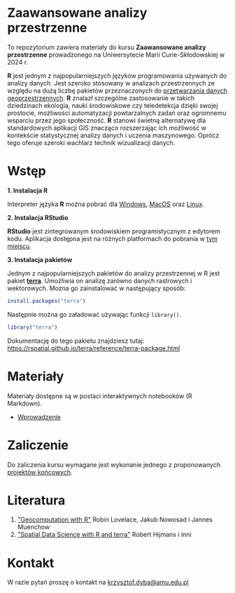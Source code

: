 # Zaawansowane analizy przestrzenne

To repozytorium zawiera materiały do kursu **Zaawansowane analizy przestrzenne** prowadzonego na
Uniwersytecie Marii Curie-Skłodowskiej w 2024 r.

**R** jest jednym z najpopularniejszych języków programowania używanych do analizy danych.
Jest szeroko stosowany w analizach przestrzennych ze względu na dużą liczbę pakietów przeznaczonych
do [przetwarzania danych geoprzestrzennych](https://cran.r-project.org/web/views/Spatial.html).
**R** znalazł szczególne zastosowanie w takich dziedzinach ekologia, nauki środowiskowe czy
teledetekcja dzięki swojej prostocie, możliwości automatyzacji powtarzalnych zadań oraz ogromnemu
wsparciu przez jego społeczność. **R** stanowi świetną alternatywę dla standardowych aplikacji GIS
znacząco rozszerzając ich możliwość w kontekście statystycznej analizy danych i uczenia maszynowego.
Oprócz tego oferuje szeroki wachlarz technik wizualizacji danych.

# Wstęp

**1. Instalacja R**

Interpreter języka **R** można pobrać dla [Windows](https://cloud.r-project.org/bin/windows/base/R-4.3.2-win.exe), [MacOS](https://cran.r-project.org/bin/macosx/) oraz [Linux](https://cloud.r-project.org/bin/linux/).

**2. Instalacja RStudio**

**RStudio** jest zintegrowanym środowiskiem programistycznym z edytorem kodu.
Aplikacja dostępna jest na różnych platformach do pobrania w [tym miejscu](https://posit.co/download/rstudio-desktop/).

**3. Instalacja pakietów**

Jednym z najpopularniejszych pakietów do analizy przestrzennej w R jest pakiet [**terra**](https://github.com/rspatial/terra).
Umożliwia on analizę zarówno danych rastrowych i wektorowych.
Można go zainstalować w następujący sposób:

```r
install.packages("terra")
```

Następnie można go załadować używając funkcji `library()`.

```r
library("terra")
```

Dokumentację do tego pakietu znajdziesz tutaj: <https://rspatial.github.io/terra/reference/terra-package.html>

# Materiały

Materiały dostępne są w postaci interaktywnych notebooków (R Markdown).

* [Wprowadzenie](https://kadyb.github.io/gis2025/notebooks/01_wprowadzenie.html)

# Zaliczenie

Do zaliczenia kursu wymagane jest wykonanie jednego z proponowanych [projektów końcowych](./Zaliczenie.md).

# Literatura

1. ["Geocomputation with R"](https://r.geocompx.org/) Robin Lovelace, Jakub Nowosad i Jannes Muenchow
2. ["Spatial Data Science with R and terra"](https://rspatial.org/) Robert Hijmans i inni

# Kontakt

W razie pytań proszę o kontakt na krzysztof.dyba@amu.edu.pl
